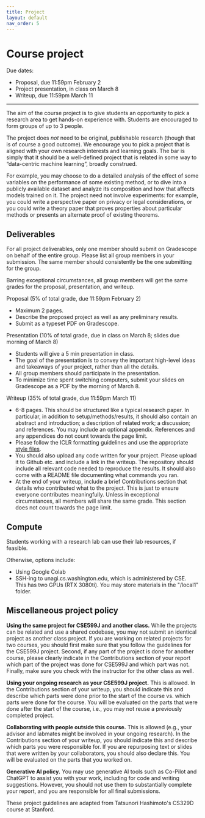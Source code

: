 ```yaml
---
title: Project
layout: default
nav_order: 5
---
```


# Course project 

Due dates:
- Proposal, due 11:59pm February 2
- Project presentation, in class on March 8
- Writeup, due 11:59pm March 11

* * *

The aim of the course project is to give students an opportunity to pick a research area to get hands-on experience with. Students are encouraged to form groups of up to 3 people.

The project does *not* need to be original, publishable research (though that is of course a good outcome). We encourage you to pick a project that is aligned with your own research interests and learning goals. The bar is simply that it should be a well-defined project that is related in some way to “data-centric machine learning”, broadly construed. 

For example, you may choose to do a detailed analysis of the effect of some variables on the performance of some existing method, or to dive into a publicly available dataset and analyze its composition and how that affects models trained on it. The project need not involve experiments: for example, you could write a perspective paper on privacy or legal considerations, or you could write a theory paper that proves properties about particular methods or presents an alternate proof of existing theorems.


## Deliverables

For all project deliverables, only one member should submit on Gradescope on behalf of the entire group. Please list all group members in your submission. The same member should consistently be the one submitting for the group.

Barring exceptional circumstances, all group members will get the same grades for the proposal, presentation, and writeup.

Proposal (5% of total grade, due 11:59pm February 2)
- Maximum 2 pages. 
- Describe the proposed project as well as any preliminary results.
- Submit as a typeset PDF on Gradescope. 

Presentation (10% of total grade, due in class on March 8; slides due morning of March 8)
- Students will give a 5 min presentation in class.
- The goal of the presentation is to convey the important high-level ideas and takeaways of your project, rather than all the details.
- All group members should participate in the presentation.
- To minimize time spent switching computers, submit your slides on Gradescope as a PDF by the morning of March 8.

Writeup (35% of total grade, due 11:59pm March 11)
- 6-8 pages. This should be structured like a typical research paper. In particular, in addition to setup/methods/results, it should also contain an abstract and introduction; a description of related work; a discussion; and references. You may include an optional appendix. References and any appendices do not count towards the page limit.
- Please follow the ICLR formatting guidelines and use the appropriate [style files](https://github.com/ICLR/Master-Template/raw/master/iclr2023.zip).
- You should also upload any code written for your project. Please upload it to Github etc. and include a link in the writeup. The repository should include all relevant code needed to reproduce the results. It should also come with a README file documenting what commands you ran.
- At the end of your writeup, include a brief Contributions section that details who contributed what to the project. This is just to ensure everyone contributes meaningfully. Unless in exceptional circumstances, all members will share the same grade. This section does not count towards the page limit.


## Compute

Students working with a research lab can use their lab resources, if feasible.

Otherwise, options include:
- Using Google Colab
- SSH-ing to unagi.cs.washington.edu, which is administered by CSE. This has two GPUs (RTX 3080ti). You may store materials in the "/local1" folder.



## Miscellaneous project policy

**Using the same project for CSE599J and another class.** While the projects can be related and use a shared codebase, you may not submit an identical project as another class project. If you are working on related projects for two courses, you should first make sure that you follow the guidelines for the CSE599J project. Second, if any part of the project is done for another course, please clearly indicate in the Contributions section of your report which part of the project was done for CSE599J and which part was not. Finally, make sure you check with the instructor for the other class as well. 

**Using your ongoing research as your CSE599J project.** This is allowed. In the Contributions section of your writeup, you should indicate this and describe which parts were done prior to the start of the course vs. which parts were done for the course. You will be evaluated on the parts that were done after the start of the course, i.e., you may not reuse a previously completed project. 

**Collaborating with people outside this course.** This is allowed (e.g., your advisor and labmates might be involved in your ongoing research). In the Contributions section of your writeup, you should indicate this and describe which parts you were responsible for. If you are repurposing text or slides that were written by your collaborators, you should also declare this. You will be evaluated on the parts that you worked on.

**Generative AI policy.** You may use generative AI tools such as Co-Pilot and ChatGPT to assist you with your work, including for code and writing suggestions. However, you should not use them to substantially complete your report, and you are responsible for all final submissions.


These project guidelines are adapted from Tatsunori Hashimoto's CS329D course at Stanford.